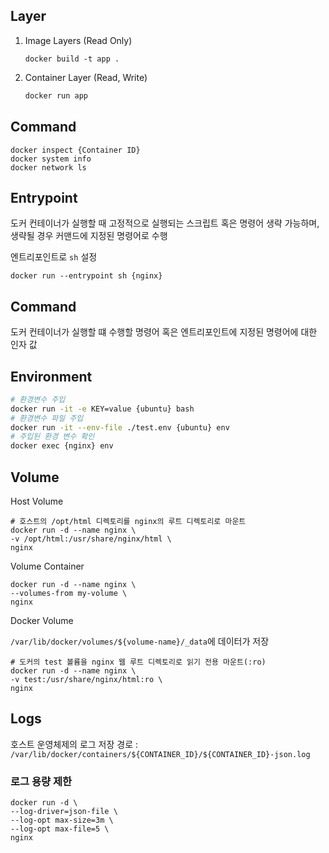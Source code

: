 ## Layer

1. Image Layers (Read Only)

   ```shell
   docker build -t app .
   ```

2. Container Layer (Read, Write)

   ```sh
   docker run app
   ```

   



## Command

```shell
docker inspect {Container ID}
docker system info
docker network ls
```



## Entrypoint

도커 컨테이너가 실행할 때 고정적으로 실행되는 스크립트 혹은 명령어
생략 가능하며, 생략될 경우 커맨드에 지정된 명령어로 수행



엔트리포인트로 `sh` 설정

```shell
docker run --entrypoint sh {nginx}
```



## Command

도커 컨테이너가 실행할 떄 수행할 명령어 혹은 엔트리포인트에 지정된 명령어에 대한 인자 값



## Environment

```sh
# 환경변수 주입
docker run -it -e KEY=value {ubuntu} bash
# 환경변수 파일 주입
docker run -it --env-file ./test.env {ubuntu} env
# 주입된 환경 변수 확인
docker exec {nginx} env
```



## Volume

Host Volume

```shell
# 호스트의 /opt/html 디렉토리를 nginx의 루트 디렉토리로 마운트
docker run -d --name nginx \
-v /opt/html:/usr/share/nginx/html \
nginx
```

Volume Container

```shell
docker run -d --name nginx \
--volumes-from my-volume \
nginx
```

Docker Volume

`/var/lib/docker/volumes/${volume-name}/_data`에 데이터가 저장

```shell
# 도커의 test 볼륨을 nginx 웹 루트 디렉토리로 읽기 전용 마운트(:ro)
docker run -d --name nginx \
-v test:/usr/share/nginx/html:ro \
nginx
```



## Logs

호스트 운영체제의 로그 저장 경로 : `/var/lib/docker/containers/${CONTAINER_ID}/${CONTAINER_ID}-json.log`

### 로그 용량 제한

```shell
docker run -d \
--log-driver=json-file \
--log-opt max-size=3m \
--log-opt max-file=5 \
nginx
```



